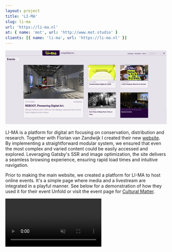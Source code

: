 ```yaml
---
layout: project
title: 'LI-MA'
slug: li-ma
url: 'https://li-ma.nl'
at: { name: 'mot', url: 'http://www.mot.studio' }
clients: [{ name: 'li-ma', url: 'https://li-ma.nl' }]
---
```


![li-ma.nl](./li-ma-2.png)

LI-MA is a platform for digital art focusing on conservation, distribution and research. Together with Florian van Zandwijk I created their new [website](https://li-ma.nl). By implementing a straightforward modular system, we ensured that even the most complex and varied content could be easily accessed and explored. Leveraging Gatsby's SSR and image optimization, the site delivers a seamless browsing experience, ensuring rapid load times and intuitive navigation.

Prior to making the main website, we created a platform for LI-MA to host online events. It's a simple page where media and a livestream are integrated in a playful manner. See below for a demonstration of how they used it for their event Unfold or visit the event page for [Cultural Matter](https://culturalmatter.li-ma.nl/projects/amaliaulman).

<video src="./unfold-1.mov" autoplay muted loop playsinline preload="metadata"> </video>
